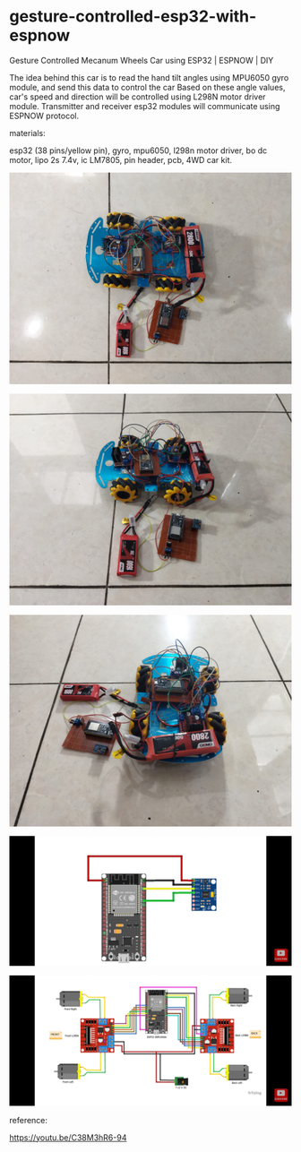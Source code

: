 # gesture-controlled-esp32-with-espnow
Gesture Controlled Mecanum Wheels Car using ESP32 | ESPNOW | DIY

The idea behind this car is to read the hand tilt angles using MPU6050 gyro module, and send this data to control the car
Based on these angle values, car's speed and direction will be controlled using L298N motor driver module.
Transmitter and receiver esp32 modules will communicate using ESPNOW protocol.

materials:

esp32 (38 pins/yellow pin), gyro, mpu6050, l298n motor driver, bo dc motor, lipo 2s 7.4v, ic LM7805, pin header, pcb, 4WD car kit.
 
![alt text](https://github.com/jenizar/gesture-controlled-esp32-with-espnow/blob/main/screenshot/upperside.jpg)

![alt text](https://github.com/jenizar/gesture-controlled-esp32-with-espnow/blob/main/screenshot/leftside.jpg)

![alt text](https://github.com/jenizar/gesture-controlled-esp32-with-espnow/blob/main/screenshot/backside.jpg)

![alt text](https://github.com/jenizar/gesture-controlled-esp32-with-espnow/blob/main/screenshot/transmitter.jpg)

![alt text](https://github.com/jenizar/gesture-controlled-esp32-with-espnow/blob/main/screenshot/receiver.jpg)
 
reference:

https://youtu.be/C38M3hR6-94

